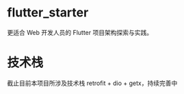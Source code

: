 # flutter_starter

更适合 Web 开发人员的 Flutter 项目架构探索与实践。


# 技术栈

截止目前本项目所涉及技术栈 retrofit + dio + getx，持续完善中